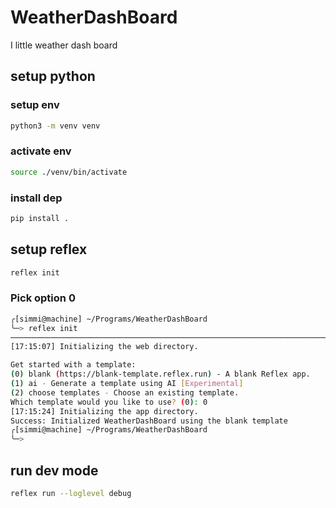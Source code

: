 # WeatherDashBoard

I little weather dash board

## setup python
### setup env
```bash
python3 -m venv venv 
```

### activate env
```bash
source ./venv/bin/activate 
```

### install dep
```bash
pip install . 
```

## setup reflex
```bash
reflex init
```
### Pick option 0
```bash
╭[simmi@machine] ~/Programs/WeatherDashBoard
╰─> reflex init                                                                                                                                           ✨🐱🏍🎉😎 (venv)  on branch main
────────────────────────────────────────────────────────────────────────────── Initializing WeatherDashBoard ───────────────────────────────────────────────────────────────────────────────
[17:15:07] Initializing the web directory.                                                                                                                                    console.py:104

Get started with a template:
(0) blank (https://blank-template.reflex.run) - A blank Reflex app.
(1) ai - Generate a template using AI [Experimental]
(2) choose templates - Choose an existing template.
Which template would you like to use? (0): 0
[17:15:24] Initializing the app directory.                                                                                                                                    console.py:104
Success: Initialized WeatherDashBoard using the blank template
╭[simmi@machine] ~/Programs/WeatherDashBoard
╰─>
```

## run dev mode
```bash
reflex run --loglevel debug
```

